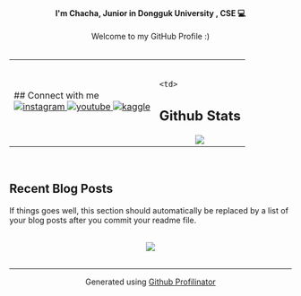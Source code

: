#### <div align="center">I'm Chacha, Junior in Dongguk University , CSE  💻    </div>  
  

<div align="center">Welcome to my GitHub Profile :)
</div>  
  

<br/>  

<table>
  <tr>
  <td>
## Connect with me  
<div align="center">
<a href="https://instagram.com/agent__cha" target="_blank">
<img src=https://img.shields.io/badge/instagram-%23000000.svg?&style=for-the-badge&logo=instagram&logoColor=white alt=instagram style="margin-bottom: 5px;" />
</a>
<a href="https://wwww.youtube.com/channel/UCF1kZBLD2Fbrr0YrcfvEUDQ" target="_blank">
<img src=https://img.shields.io/badge/youtube-%23EE4831.svg?&style=for-the-badge&logo=youtube&logoColor=white alt=youtube style="margin-bottom: 5px;" />
</a>
<a href="https://www.kaggle.com/kaggle" target="_blank">
<img src=https://img.shields.io/badge/kaggle-%2344BAE8.svg?&style=for-the-badge&logo=kaggle&logoColor=white alt=kaggle style="margin-bottom: 5px;" />
</a>  
</div>  
  <td/>
<br/>

    
    <td>
## Github Stats  
<div align="center">
<img src="https://github-readme-stats.vercel.app/api?username=chacha-on-the-github&show_icons=true&count_private=true&hide_border=true" align="center"/>
</div>  
</td>
  </tr>
  </table>
<br/>  


## Recent Blog Posts  
<!-- BLOG-POST-LIST:START -->  
If things goes well, this section should automatically be replaced by a list of your blog posts after you commit your readme file. 
<!-- BLOG-POST-LIST:END -->  

<br/>  

<div align="center"><img src="https://spotify-github-profile.vercel.app/api/view?uid=31jpiug6m6c5l46dgaxnr3hb33k4&cover_image=true&theme=default" /></div>  
  

<br/>  

<!-- ## Visitor Counter  
<div align="center">
<img src="https://komarev.com/ghpvc/?username=chacha-on-the-github&&style=flat-square" align="center" />
</div>  

<br /> -->

----
 <div align="center">Generated using <a href="https://profilinator.rishav.dev/" target="_blank">Github Profilinator</a></div>

